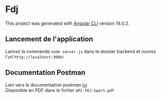 # Fdj

This project was generated with [Angular CLI](https://github.com/angular/angular-cli) version 14.0.2.

## Lancement de l'application

Lancez la commande `node server.js` dans le dossier backend et ouvrez l'url `http://localhost:3000/`

## Documentation Postman

Lien vers la documentation postman <a href="https://documenter.getpostman.com/view/8604990/UzBqpRLr">ici</a> <br/>
Disponible en PDF dans le fichier `API-FDJ-Sport.pdf`
